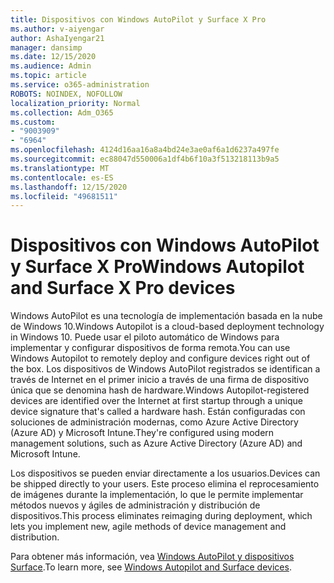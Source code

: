 ```yaml
---
title: Dispositivos con Windows AutoPilot y Surface X Pro
ms.author: v-aiyengar
author: AshaIyengar21
manager: dansimp
ms.date: 12/15/2020
ms.audience: Admin
ms.topic: article
ms.service: o365-administration
ROBOTS: NOINDEX, NOFOLLOW
localization_priority: Normal
ms.collection: Adm_O365
ms.custom:
- "9003909"
- "6964"
ms.openlocfilehash: 4124d16aa16a8a4bd24e3ae0af6a1d6237a497fe
ms.sourcegitcommit: ec88047d550006a1df4b6f10a3f513218113b9a5
ms.translationtype: MT
ms.contentlocale: es-ES
ms.lasthandoff: 12/15/2020
ms.locfileid: "49681511"
---
```

# <a name="windows-autopilot-and-surface-x-pro-devices"></a><span data-ttu-id="45e69-102">Dispositivos con Windows AutoPilot y Surface X Pro</span><span class="sxs-lookup"><span data-stu-id="45e69-102">Windows Autopilot and Surface X Pro devices</span></span>

<span data-ttu-id="45e69-103">Windows AutoPilot es una tecnología de implementación basada en la nube de Windows 10.</span><span class="sxs-lookup"><span data-stu-id="45e69-103">Windows Autopilot is a cloud-based deployment technology in Windows 10.</span></span> <span data-ttu-id="45e69-104">Puede usar el piloto automático de Windows para implementar y configurar dispositivos de forma remota.</span><span class="sxs-lookup"><span data-stu-id="45e69-104">You can use Windows Autopilot to remotely deploy and configure devices right out of the box.</span></span> <span data-ttu-id="45e69-105">Los dispositivos de Windows AutoPilot registrados se identifican a través de Internet en el primer inicio a través de una firma de dispositivo única que se denomina hash de hardware.</span><span class="sxs-lookup"><span data-stu-id="45e69-105">Windows Autopilot-registered devices are identified over the Internet at first startup through a unique device signature that's called a hardware hash.</span></span> <span data-ttu-id="45e69-106">Están configuradas con soluciones de administración modernas, como Azure Active Directory (Azure AD) y Microsoft Intune.</span><span class="sxs-lookup"><span data-stu-id="45e69-106">They're configured using modern management solutions, such as Azure Active Directory (Azure AD) and Microsoft Intune.</span></span>

<span data-ttu-id="45e69-107">Los dispositivos se pueden enviar directamente a los usuarios.</span><span class="sxs-lookup"><span data-stu-id="45e69-107">Devices can be shipped directly to your users.</span></span> <span data-ttu-id="45e69-108">Este proceso elimina el reprocesamiento de imágenes durante la implementación, lo que le permite implementar métodos nuevos y ágiles de administración y distribución de dispositivos.</span><span class="sxs-lookup"><span data-stu-id="45e69-108">This process eliminates reimaging during deployment, which lets you implement new, agile methods of device management and distribution.</span></span>

<span data-ttu-id="45e69-109">Para obtener más información, vea [Windows AutoPilot y dispositivos Surface](https://go.microsoft.com/fwlink/?linkid=2135712).</span><span class="sxs-lookup"><span data-stu-id="45e69-109">To learn more, see [Windows Autopilot and Surface devices](https://go.microsoft.com/fwlink/?linkid=2135712).</span></span>
